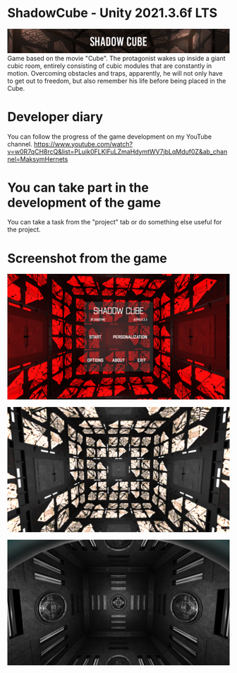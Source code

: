 # ShadowCube - Unity 2021.3.6f LTS

![GitHub Logo](/ScreenShots/logo.png)
Game based on the movie "Cube". The protagonist wakes up inside a giant cubic room, entirely consisting of cubic modules that are constantly in motion. Overcoming obstacles and traps, apparently, he will not only have to get out to freedom, but also remember his life before being placed in the Cube.

# Developer diary
You can follow the progress of the game development on my YouTube channel.
https://www.youtube.com/watch?v=w0R7qCH8rcQ&list=PLuik0FLKlFuLZmaHdymtWV7jbLqMduf0Z&ab_channel=MaksymHernets

# You can take part in the development of the game
You can take a task from the "project" tab or do something else useful for the project.

# Screenshot from the game

![Main Menu](/ScreenShots/ShadowCube333.png)

![Cube One](/ScreenShots/ShadowCube32.png)

![Cube zero](/ScreenShots/ShadowCube3332.png)

